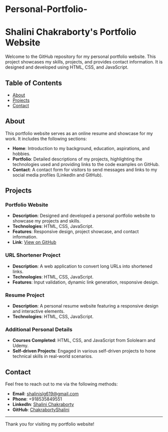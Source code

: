 # Personal-Portfolio-
# Shalini Chakraborty's Portfolio Website

Welcome to the GitHub repository for my personal portfolio website. This project showcases my skills, projects, and provides contact information. It is designed and developed using HTML, CSS, and JavaScript.

## Table of Contents
- [About](#about)
- [Projects](#projects)
- [Contact](#contact)

## About
This portfolio website serves as an online resume and showcase for my work. It includes the following sections:

- **Home**: Introduction to my background, education, aspirations, and hobbies.
- **Portfolio**: Detailed descriptions of my projects, highlighting the technologies used and providing links to the code examples on GitHub.
- **Contact**: A contact form for visitors to send messages and links to my social media profiles (LinkedIn and GitHub).

## Projects
### Portfolio Website
- **Description**: Designed and developed a personal portfolio website to showcase my projects and skills.
- **Technologies**: HTML, CSS, JavaScript.
- **Features**: Responsive design, project showcase, and contact information.
- **Link**: [View on GitHub](https://github.com/ChakrabortyShalini)

### URL Shortener Project
- **Description**: A web application to convert long URLs into shortened links.
- **Technologies**: HTML, CSS, JavaScript.
- **Features**: Input validation, dynamic link generation, responsive design.

### Resume Project
- **Description**: A personal resume website featuring a responsive design and interactive elements.
- **Technologies**: HTML, CSS, JavaScript.

### Additional Personal Details
- **Courses Completed**: HTML, CSS, and JavaScript from Sololearn and Udemy.
- **Self-driven Projects**: Engaged in various self-driven projects to hone technical skills in real-world scenarios.

## Contact
Feel free to reach out to me via the following methods:

- **Email**: [shalinislg619@gmail.com](mailto:shalinislg619@gmail.com)
- **Phone**: +918535849551
- **LinkedIn**: [Shalini Chakraborty](https://www.linkedin.com/in/shalini-c-0a2713201/)
- **GitHub**: [ChakrabortyShalini](https://github.com/ChakrabortyShalini)

---

Thank you for visiting my portfolio website!


